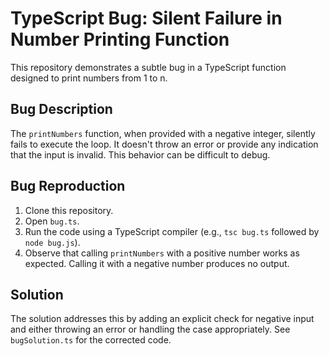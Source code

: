 # TypeScript Bug: Silent Failure in Number Printing Function

This repository demonstrates a subtle bug in a TypeScript function designed to print numbers from 1 to n.

## Bug Description

The `printNumbers` function, when provided with a negative integer, silently fails to execute the loop.  It doesn't throw an error or provide any indication that the input is invalid. This behavior can be difficult to debug.

## Bug Reproduction

1. Clone this repository.
2. Open `bug.ts`.
3. Run the code using a TypeScript compiler (e.g., `tsc bug.ts` followed by `node bug.js`).
4. Observe that calling `printNumbers` with a positive number works as expected. Calling it with a negative number produces no output.

## Solution

The solution addresses this by adding an explicit check for negative input and either throwing an error or handling the case appropriately. See `bugSolution.ts` for the corrected code.